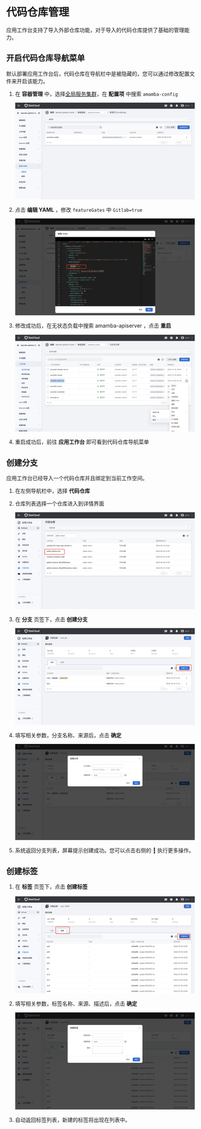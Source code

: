 
# 代码仓库管理

应用工作台支持了导入外部仓库功能，对于导入的代码仓库提供了基础的管理能力。

## 开启代码仓库导航菜单

默认部署应用工作台后，代码仓库在导航栏中是被隐藏的，您可以通过修改配置文件来开启该能力。

1. 在 __容器管理__ 中，选择[全局服务集群](../../../kpanda/user-guide/clusters/cluster-role.md#_2)，在 __配置项__ 中搜索 `amamba-config`

    ![git1](../../images/git1.jpg)

2. 点击 __编辑 YAML__ ，修改 `featureGates` 中 `Gitlab=true`

    ![git2](../../images/git2.jpg)

3. 修改成功后，在无状态负载中搜索 amamba-apiserver ，点击 __重启__

    ![git3](../../images/git3.jpg)

4. 重启成功后，前往 __应用工作台__  即可看到代码仓库导航菜单

## 创建分支

应用工作台已经导入一个代码仓库并且绑定到当前工作空间。

1. 在左侧导航栏中，选择 __代码仓库__

2. 仓库列表选择一个仓库进入到详情界面

    ![git4](../../images/git4.jpg)

3. 在 __分支__ 页签下，点击 __创建分支__

    ![git5](../../images/git5.jpg)

4. 填写相关参数，分支名称、来源后，点击 __确定__

    ![git6](../../images/git6.jpg)

5. 系统返回分支列表，屏幕提示创建成功。您可以点击右侧的 __┇__ 执行更多操作。

## 创建标签

1. 在 __标签__ 页签下，点击 __创建标签__

    ![git7](../../images/git7.jpg)

2. 填写相关参数，标签名称、来源、描述后，点击 __确定__

    ![git8](../../images/git8.jpg)

3. 自动返回标签列表，新建的标签将出现在列表中。
